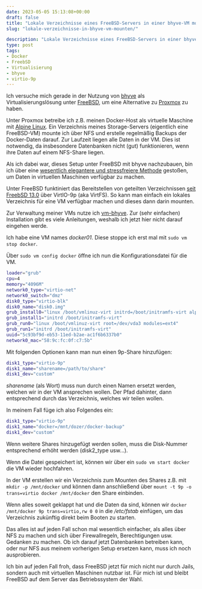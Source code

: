 ```yaml
---
date: 2023-05-05 15:13:08+00:00
draft: false
title: "Lokale Verzeichnisse eines FreeBSD-Servers in einer bhyve-VM mounten"
slug: "lokale-verzeichnisse-in-bhyve-vm-mounten/"

description: "Lokale Verzeichnisse eines FreeBSD-Servers in einer bhyve-VM mounten."
type: post
tags:
- Docker
- FreebSD
- Virtualisierung
- bhyve
- virtio-9p
---
```


Ich versuche mich gerade in der Nutzung von [bhyve](https://wiki.freebsd.org/bhyve) als Virtualisierungslösung unter [FreeBSD](https://www.freebsd.org/), um eine Alternative zu [Proxmox](https://www.proxmox.com/) zu haben.

Unter Proxmox betreibe ich z.B. meinen Docker-Host als virtuelle Maschine mit [Alpine Linux](https://www.alpinelinux.org/). Ein Verzeichnis meines Storage-Servers (eigentlich eine FreeBSD-VM) mounte ich über NFS und erstelle regelmäßig Backups der Docker-Daten darauf. Zur Laufzeit liegen alle Daten in der VM. Dies ist notwendig, da insbesondere Datenbanken nicht (gut) funktionieren, wenn ihre Daten auf einem NFS-Share liegen.

Als ich dabei war, dieses Setup unter FreeBSD mit bhyve nachzubauen, bin ich über eine [wesentlich elegantere und stressfreiere Methode](https://github.com/churchers/vm-bhyve/wiki/Virtual-Disks) gestoßen, um Daten in virtuellen Maschinen verfügbar zu machen.

Unter FreeBSD funktiniert das Bereitstellen von geteilten Verzeichnissen [seit FreebSD 13.0](https://www.freebsd.org/releases/13.0R/relnotes/) über  VirtIO-9p (aka VirtFS). So kann man einfach ein lokales Verzeichnis für eine VM verfügbar machen und dieses dann darin mounten.

Zur Verwaltung meiner VMs nutze ich [vm-bhyve](https://github.com/churchers/vm-bhyve). Zur (sehr einfachen) Installation gibt es viele Anleitungen, weshalb ich jetzt hier nicht darauf eingehen werde.

Ich habe eine VM names _docker01_. Diese stoppe ich erst mal mit ```sudo vm stop docker```.

Über ```sudo vm config docker``` öffne ich nun die Konfigurationsdatei für die VM.

```sh
loader="grub"
cpu=4
memory="4096M"
network0_type="virtio-net"
network0_switch="dmz"
disk0_type="virtio-blk"
disk0_name="disk0.img"
grub_install0="linux /boot/vmlinuz-virt initrd=/boot/initramfs-virt alpine_dev=cdrom:iso9660 modules=loop,squashfs,sd-mod,usb-storage,sr-mod"
grub_install1="initrd /boot/initramfs-virt"
grub_run0="linux /boot/vmlinuz-virt root=/dev/vda3 modules=ext4"
grub_run1="initrd /boot/initramfs-virt"
uuid="5c93bf9d-eb53-11ed-b2ae-ac1f6b6337b0"
network0_mac="58:9c:fc:0f:c7:5b"
```

Mit folgenden Optionen kann man nun einen 9p-Share hinzufügen:

```sh
disk1_type="virtio-9p"
disk1_name="sharename=/path/to/share" 
disk1_dev="custom"
```

_sharename_ (als Wort) muss nun durch einen Namen ersetzt werden, welchen wir in der VM ansprechen wollen. Der Pfad dahinter, dann entsprechend durch das Verzeichnis, welches wir teilen wollen.

In meinem Fall füge ich also Folgendes ein:

```sh
disk1_type="virtio-9p"
disk1_name="docker=/mnt/dozer/docker-backup"
disk1_dev="custom"
```
Wenn weitere Shares hinzugefügt werden sollen, muss die Disk-Nummer entsprechend erhöht werden (disk2_type usw...).

Wenn die Datei gespeichert ist, können wir über ein ```sudo vm start docker``` die VM wieder hochfahren.

In der VM erstellen wir ein Verzeichnis zum Mounten des Shares z.B. mit ```mkdir -p /mnt/docker``` und können dann anschließend über ```mount -t 9p -o trans=virtio docker /mnt/docker``` den Share einbinden.

Wenn alles soweit geklappt hat und die Daten da sind, können wir ```docker /mnt/docker 9p trans=virtio,rw 0 0``` in die _/etc/fstab_ einfügen, um das Verzeichnis zukünftig direkt beim Booten zu starten.

Das alles ist auf jeden Fall schon mal wesentlich einfacher, als alles über NFS zu machen und sich über Firewallregeln, Berechtigungen usw. Gedanken zu machen. Ob ich darauf jetzt Datenbanken betreiben kann, oder nur NFS aus meinem vorherigen Setup ersetzen kann, muss ich noch ausprobieren.

Ich bin auf jeden Fall froh, dass FreeBSD jetzt für mich nicht nur durch Jails, sondern auch mit virtuellen Maschinen nutzbar ist. Für mich ist und bleibt FreeBSD auf dem Server das Betriebssystem der Wahl.
